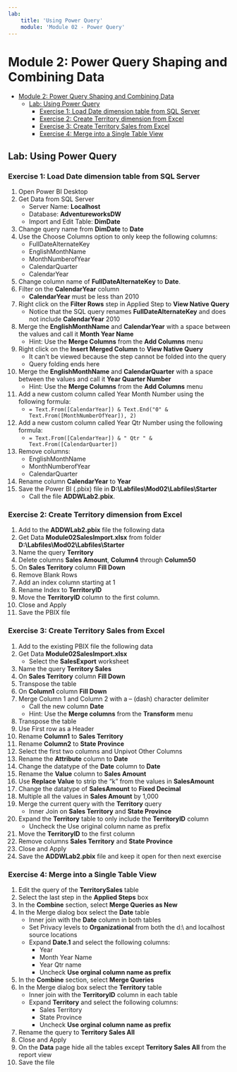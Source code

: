 ```yaml
---
lab:
    title: 'Using Power Query'
    module: 'Module 02 - Power Query'
---
```

# Module 2: Power Query Shaping and Combining Data

- [Module 2: Power Query Shaping and Combining Data](#module-2-power-query-shaping-and-combining-data)
  - [Lab: Using Power Query](#lab-using-power-query)
    - [Exercise 1: Load Date dimension table from SQL Server](#exercise-1-load-date-dimension-table-from-sql-server)
    - [Exercise 2: Create Territory dimension from Excel](#exercise-2-create-territory-dimension-from-excel)
    - [Exercise 3: Create Territory Sales from Excel](#exercise-3-create-territory-sales-from-excel)
    - [Exercise 4: Merge into a Single Table View](#exercise-4-merge-into-a-single-table-view)

## Lab: Using Power Query

### Exercise 1: Load Date dimension table from SQL Server

1. Open Power BI Desktop
1. Get Data from SQL Server
    - Server Name: **Localhost**
    - Database: **AdventureworksDW**
    - Import and Edit Table: **DimDate**
1. Change query name from **DimDate** to **Date**
1. Use the Choose Columns option to only keep the following columns:
    - FullDateAlternateKey
    - EnglishMonthName
    - MonthNumberofYear
    - CalendarQuarter
    - CalendarYear
1. Change column name of **FullDateAlternateKey** to **Date**.
1. Filter on the **CalendarYear** column
    - **CalendarYear** must be less than 2010
1. Right click on the **Filter Rows** step in Applied Step to **View Native Query**
    - Notice that the SQL query renames **FullDateAlternateKey** and does not include **CalendarYear** 2010
1. Merge the **EnglishMonthName** and **CalendarYear** with a space between the values and call it **Month Year Name**
    - Hint: Use the **Merge Columns** from the **Add Columns** menu
1. Right click on the **Insert Merged Column** to **View Native Query**
    - It can't be viewed because the step cannot be folded into the query
    - Query folding ends here
1. Merge the **EnglishMonthName** and **CalendarQuarter** with a space between the values and call it **Year Quarter Number**
    - Hint: Use the **Merge Columns** from the **Add Columns** menu
1. Add a new custom column called Year Month Number using the following formula:
    - ```= Text.From([CalendarYear]) & Text.End("0" & Text.From([MonthNumberOfYear]), 2)```
1. Add a new custom column called Year Qtr Number using the following formula:
    - ```= Text.From([CalendarYear]) & " Qtr " & Text.From([CalendarQuarter])```
1. Remove columns:
    - EnglishMonthName
    - MonthNumberofYear
    - CalendarQuarter
1. Rename column **CalendarYear** to **Year**
1. Save the Power BI (.pbix) file in **D:\\Labfiles\\Mod02\\Labfiles\\Starter**
    - Call the file **ADDWLab2.pbix**.

### Exercise 2: Create Territory dimension from Excel

1. Add to the **ADDWLab2.pbix** file the following data
1. Get Data **Module02SalesImport.xlsx** from folder **D:\\Labfiles\\Mod02\\Labfiles\\Starter**
1. Name the query **Territory**
1. Delete columns **Sales Amount**, **Column4** through **Column50**
1. On **Sales Territory** column **Fill Down**
1. Remove Blank Rows
1. Add an index column starting at 1
1. Rename Index to **TerritoryID**
1. Move the **TerritoryID** column to the first column.
1. Close and Apply
1. Save the PBIX file

### Exercise 3: Create Territory Sales from Excel

1. Add to the existing PBIX file the following data
1. Get Data **Module02SalesImport.xlsx**
    - Select the **SalesExport** worksheet
1. Name the query **Territory Sales**
1. On **Sales Territory** column **Fill Down**
1. Transpose the table
1. On **Column1** column **Fill Down**
1. Merge Column 1 and Column 2 with a – (dash) character delimiter
    - Call the new column **Date**
    - Hint: Use the **Merge columns** from the **Transform** menu
1. Transpose the table
1. Use First row as a Header
1. Rename **Column1** to **Sales Territory**
1. Rename **Column2** to **State Province**
1. Select the first two columns and Unpivot Other Columns
1. Rename the **Attribute** column to **Date**
1. Change the datatype of the **Date** column to **Date**
1. Rename the **Value** column to **Sales Amount**
1. Use **Replace Value** to strip the “k” from the values in **SalesAmount**
1. Change the datatype of **SalesAmount** to **Fixed Decimal**
1. Multiple all the values in **Sales Amount** by 1,000
1. Merge the current query with the **Territory** query
    - Inner Join on **Sales Territory** and **State Province**  
1. Expand the **Territory** table to only include the **TerritoryID** column
    - Uncheck the Use original column name as prefix
1. Move the **TerritoryID** to the first column
1. Remove columns **Sales Territory** and **State Province**
1. Close and Apply
1. Save the **ADDWLab2.pbix** file and keep it open for then next exercise

### Exercise 4: Merge into a Single Table View

1. Edit the query of the **TerritorySales** table
1. Select the last step in the **Applied Steps** box
1. In the **Combine** section, select **Merge Queries as New**
1. In the Merge dialog box select the **Date** table
    - Inner join with the **Date** column in both tables
    - Set Privacy levels to **Organizational** from both the d:\ and localhost source locations
    - Expand **Date.1** and select the following columns:
        - Year
        - Month Year Name
        - Year Qtr name
        - Uncheck **Use orginal column name as prefix**
1. In the **Combine** section, select **Merge Queries**
1. In the Merge dialog box select the **Territory** table
    - Inner join with the **TerritoryID** column in each table
    - Expand **Territory** and select the following columns:
        - Sales Territory
        - State Province
        - Uncheck **Use orginal column name as prefix**
1. Rename the query to **Territory Sales All** 
1. Close and Apply
1. On the **Data** page hide all the tables except **Territory Sales All** from the report view
1. Save the file


